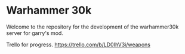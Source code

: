 # Warhammer 30k
Welcome to the repository for the development of the warhammer30k server for garry's mod.

Trello for progress. https://trello.com/b/LD0IhV3i/weapons
